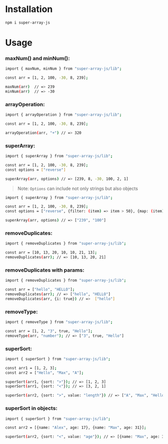 # Installation
```sh
npm i super-array-js
```

# Usage
### maxNum() and minNum():
```sh
import { maxNum, minNum } from "super-array-js/lib";

const arr = [1, 2, 100, -30, 8, 239];

maxNum(arr)  // => 239
minNum(arr)  // => -30
```

### arrayOperation:

```sh
import { arrayOperation } from "super-array-js/lib";

const arr = [1, 2, 100, -30, 8, 239];

arrayOperation(arr, "+") // => 320
```

### superArray:
```sh
import { superArray } from "super-array-js/lib";

const arr = [1, 2, 100, -30, 8, 239];
const options = ["reverse"] 

superArray(arr, options) // => [239, 8, -30, 100, 2, 1]
```
> Note: `Options`  can include not only strings but also objects
```sh
import { superArray } from "super-array-js/lib";

const arr = [1, 2, 100, -30, 8, 239];
const options = ["reverse", {filter: (item) => item > 50}, {map: (item) => String(item)}];

superArray(arr, options) // => ["239", "100"]
```


### removeDuplicates:

```sh
import { removeDuplicates } from "super-array-js/lib";

const arr = [10, 13, 20, 10, 10, 21, 13];
removeDuplicates(arr); // => [10, 13, 20, 21]
```
### removeDuplicates with params:
```sh
import { removeDuplicates } from "super-array-js/lib";

const arr = ["hello", "HELLO"];
removeDuplicates(arr); // => ["hello", "HELLO"]
removeDuplicates(arr, {i: true}) // =>  ["hello"]
```

### removeType:
```sh
import { removeType } from "super-array-js/lib";

const arr = [1, 2, "3", true, "Hello"];
removeType(arr, "number"); // => ["3", true, "Hello"]
```

### superSort:
```sh
import { superSort } from "super-array-js/lib";

const arr1 = [1, 2, 3];
const arr2 = ["Hello", "Max", "A"];

superSort(arr1, {sort: ">"}); // => [1, 2, 3]
superSort(arr1, {sort: "<"}); // => [3, 2, 1]

superSort(arr2, {sort: ">", value: "length"}) // => ["A", "Max", "Hello"]
```

### superSort in objects:
```sh
import { superSort } from "super-array-js/lib";

const arr2 = [{name: "Alex", age: 17}, {name: "Max", age: 31}];

superSort(arr2, {sort: "<", value: "age"}); // => [{name: "Max", age: 31}, {name: "Alex", age: 17}]

```





















